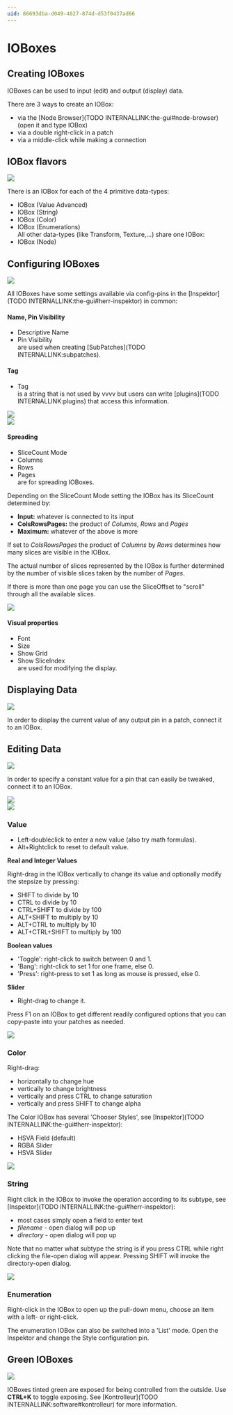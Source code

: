 ```yaml
---
uid: 86693dba-d049-4027-874d-d53f0437ad66
---
```


# IOBoxes

## Creating IOBoxes

IOBoxes can be used to input (edit) and output (display) data.  

There are 3 ways to create an IOBox:  
* via the [Node Browser](TODO INTERNALLINK:the-gui#node-browser) (open it and type IOBox)  
* via a double right-click in a patch  
* via a middle-click while making a connection  


## IOBox flavors

![](~/img/BasicPatching_IOBoxTypes3.png "")   


There is an IOBox for each of the 4 primitive data-types:  
* <span class="node">IOBox (Value Advanced)</span>  
* <span class="node">IOBox (String)</span>  
* <span class="node">IOBox (Color)</span>  
* <span class="node">IOBox (Enumerations)</span>  
All other data-types (like Transform, Texture,...) share one IOBox:  
* <span class="node">IOBox (Node)</span>  


## Configuring IOBoxes

![](~/img/BasicPatching_Inlets_Outlets.png "")   



All IOBoxes have some settings available via config-pins in the [Inspektor](TODO INTERNALLINK:the-gui#herr-inspektor) in common:  

#### Name, Pin Visibility
* Descriptive Name  
* Pin Visibility  
are used when creating [SubPatches](TODO INTERNALLINK:subpatches).  

#### Tag
* Tag  
is a string that is not used by vvvv but users can write [plugins](TODO INTERNALLINK:plugins) that access this information.   



![](~/img/BasicPatching-IOBoxSpreading3.png "")   
![](~/img/BasicPatching-SliceOffset3.png "")   


#### Spreading
* SliceCount Mode  
* Columns  
* Rows   
* Pages  
are for spreading IOBoxes.  

Depending on the <span class="pin">SliceCount Mode</span> setting the IOBox has its SliceCount determined by:   
* **Input:** whatever is connected to its input  
* **ColsRowsPages:** the product of *Columns*, *Rows* and *Pages*  
* **Maximum:** whatever of the above is more  

If set to *ColsRowsPages* the product of *Columns* by *Rows* determines how many slices are visible in the IOBox.   

The actual number of slices represented by the IOBox is further determined by the number of visible slices taken by the number of *Pages*.   

If there is more than one page you can use the <span class="pin">SliceOffset</span> to "scroll" through all the available slices.  



![](~/img/BasicPatching_IOBoxConfig2.png "")   

#### Visual properties

* Font   
* Size  
* Show Grid  
* Show SliceIndex   
are used for modifying the display.  


## Displaying Data

![](~/img/BasicPatching_OutputIOBox3.png "")   


In order to display the current value of any output pin in a patch, connect it to an IOBox.   


## Editing Data

![](~/img/patching_InputIOBox.png "")   


In order to specify a constant value for a pin that can easily be tweaked, connect it to an IOBox.   



![](~/img/patching-valueIOBoxValueAndStepSize2.png "")   
![](~/img/BasicPatching_IOBoxValueTypes.png "")   


### Value

* Left-doubleclick to enter a new value (also try math formulas).  
* Alt+Rightclick to reset to default value.  

**Real and Integer Values**  

Right-drag in the IOBox vertically to change its value and optionally modify the stepsize by pressing:  
* SHIFT to divide by 10  
* CTRL to divide by 10  
* CTRL+SHIFT to divide by 100  
* ALT+SHIFT to multiply by 10  
* ALT+CTRL to multiply by 10  
* ALT+CTRL+SHIFT to multiply by 100  

**Boolean values**  

* 'Toggle': right-click to switch between 0 and 1.  
* 'Bang': right-click to set 1 for one frame, else 0.  
* 'Press':  right-press to set 1 as long as mouse is pressed, else 0.  

**Slider**  
* Right-drag to change it.  

Press F1 on an IOBox to get different readily configured options that you can copy-paste into your patches as needed.   




![](~/img/BasicPatching_ColorIOBox3.png "")   

### Color
Right-drag:  

* horizontally to change hue  
* vertically to change brightness   
* vertically and press CTRL to change saturation  
* vertically and press SHIFT to change alpha  

The Color IOBox has several 'Chooser Styles', see [Inspektor](TODO INTERNALLINK:the-gui#herr-inspektor):  
* HSVA Field (default)  
* RGBA Slider  
* HSVA Slider  




![](~/img/BasicPatching_StringIOBox.png "")   

### String
Right click in the IOBox to invoke the operation according to its subtype, see [Inspektor](TODO INTERNALLINK:the-gui#herr-inspektor):  
* most cases simply open a field to enter text   
* *filename* - open dialog will pop up  
* *directory* - open dialog will pop up  

Note that no matter what subtype the string is if you press CTRL while right clicking the file-open dialog will appear. Pressing SHIFT will invoke the directory-open dialog.  



![](~/img/BasicPatching_IOBoxEnum.png "")   

### Enumeration

Right-click in the IOBox to open up the pull-down menu, choose an item with a left- or right-click.  

The enumeration IOBox can also be switched into a 'List' mode. Open the Inspektor and change the <span class="pin">Style</span> configuration pin.  


## Green IOBoxes

![](~/img/BasicPatching_Kontrolleur.png "")   


IOBoxes tinted green are exposed for being controlled from the outside. Use **CTRL+K** to toggle exposing. See [Kontrolleur](TODO INTERNALLINK:software#kontrolleur) for more information.   

